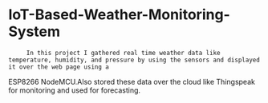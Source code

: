 # IoT-Based-Weather-Monitoring-System












         In this project I gathered real time weather data like temperature, humidity, and pressure by using the sensors and displayed it over the web page using a 
ESP8266 NodeMCU.Also stored these data over the cloud like Thingspeak for monitoring and used for forecasting.
